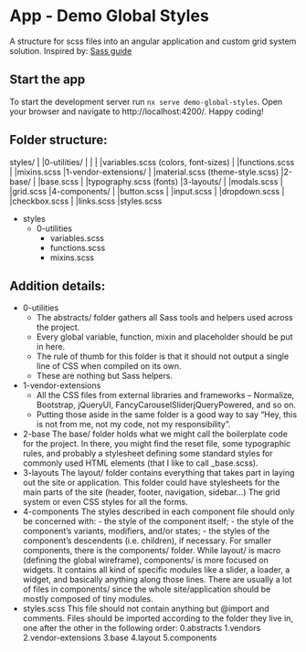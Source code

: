 # App - Demo Global Styles

A structure for scss files into an angular application and custom grid system solution.
Inspired by: [Sass guide](https://sass-guidelin.es/#architecture)

## Start the app

To start the development server run `nx serve demo-global-styles`. Open your browser and navigate to http://localhost:4200/. Happy coding!

## Folder structure:
styles/
|
|0-utilities/
|	|
| 	|variables.scss (colors, font-sizes)
|	|functions.scss
|	|mixins.scss
|1-vendor-extensions/
|	|material.scss (theme-style.scss)
|2-base/
|	|base.scss
|	|typography.scss (fonts)
|3-layouts/
|	|modals.scss
|	|grid.scss
|4-components/
|	|button.scss
| 	|input.scss
| 	|dropdown.scss
| 	|checkbox.scss
| 	|links.scss
|styles.scss


- styles
	- 0-utilities
		- variables.scss
		- functions.scss
		- mixins.scss


## Addition details:

- 0-utilities
	- The abstracts/ folder gathers all Sass tools and helpers used across the project. 
	- Every global variable, function, mixin and placeholder should be put in here.
	- The rule of thumb for this folder is that it should not output a single line of CSS when compiled on its own. 
	- These are nothing but Sass helpers.
- 1-vendor-extensions
	- All the CSS files from external libraries and frameworks – Normalize, Bootstrap, jQueryUI, FancyCarouselSliderjQueryPowered, and so on.
	- Putting those aside in the same folder is a good way to say “Hey, this is not from me, not my code, not my responsibility”.
- 2-base
	The base/ folder holds what we might call the boilerplate code for the project.
	In there, you might find the reset file, some typographic rules, and probably a stylesheet defining some standard styles for commonly used HTML elements (that I like to call _base.scss).
- 3-layouts
	The layout/ folder contains everything that takes part in laying out the site or application. 
	This folder could have stylesheets for the main parts of the site (header, footer, navigation, sidebar…)
	The grid system or even CSS styles for all the forms.
- 4-components
	The styles described in each component file should only be concerned with:
		- the style of the component itself;
		- the style of the component’s variants, modifiers, and/or states;
		- the styles of the component’s descendents (i.e. children), if necessary.
	For smaller components, there is the components/ folder.
	While layout/ is macro (defining the global wireframe), components/ is more focused on widgets.
	It contains all kind of specific modules like a slider, a loader, a widget, and basically anything along those lines.
	There are usually a lot of files in components/ since the whole site/application should be mostly composed of tiny modules.
- styles.scss
	This file should not contain anything but @import and comments.
	Files should be imported according to the folder they live in, one after the other in the following order: 
		0.abstracts
		1.vendors
		2.vendor-extensions
		3.base
		4.layout
		5.components
